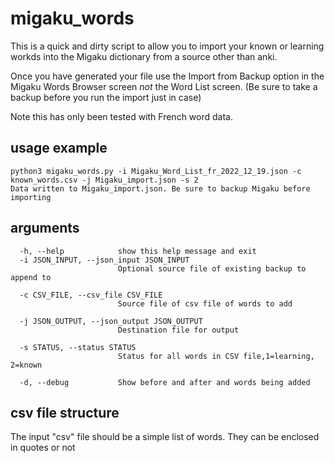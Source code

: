 # migaku_words

This is a quick and dirty script to allow you to import your known or learning workds into the Migaku dictionary from a source other than anki.

Once you have generated your file use the Import from Backup option in the Migaku Words Browser screen *not* the Word List screen. (Be sure to take a backup before you run the import just in case)

Note this has only been tested with French word data.

## usage example

```
python3 migaku_words.py -i Migaku_Word_List_fr_2022_12_19.json -c known_words.csv -j Migaku_import.json -s 2
Data written to Migaku_import.json. Be sure to backup Migaku before importing
```

## arguments
```
  -h, --help            show this help message and exit
  -i JSON_INPUT, --json_input JSON_INPUT
                        Optional source file of existing backup to append to

  -c CSV_FILE, --csv_file CSV_FILE
                        Source file of csv file of words to add

  -j JSON_OUTPUT, --json_output JSON_OUTPUT
                        Destination file for output

  -s STATUS, --status STATUS
                        Status for all words in CSV file,1=learning, 2=known

  -d, --debug           Show before and after and words being added
```

## csv file structure

The input "csv" file should be a simple list of words. They can be enclosed in quotes or not


